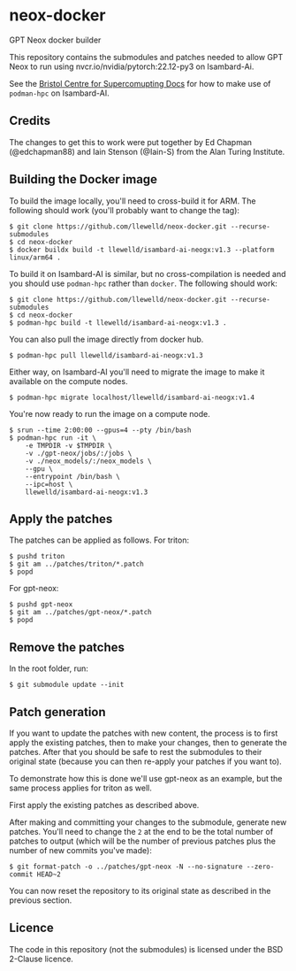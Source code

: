 # neox-docker

GPT Neox docker builder

This repository contains the submodules and patches needed to allow GPT Neox to run using nvcr.io/nvidia/pytorch:22.12-py3 on Isambard-Ai.

See the [Bristol Centre for Supercomupting Docs](https://docs.isambard.ac.uk/user-documentation/guides/containers/podman-hpc/) for how to make use of `podman-hpc` on Isambard-AI.

## Credits

The changes to get this to work were put together by Ed Chapman (@edchapman88) and Iain Stenson (@Iain-S) from the Alan Turing Institute.

## Building the Docker image

To build the image locally, you'll need to cross-build it for ARM.
The following should work (you'll probably want to change the tag):

```
$ git clone https://github.com/llewelld/neox-docker.git --recurse-submodules
$ cd neox-docker
$ docker buildx build -t llewelld/isambard-ai-neogx:v1.3 --platform linux/arm64 .
```

To build it on Isambard-AI is similar, but no cross-compilation is needed and you should use `podman-hpc` rather than `docker`.
The following should work:
```
$ git clone https://github.com/llewelld/neox-docker.git --recurse-submodules
$ cd neox-docker
$ podman-hpc build -t llewelld/isambard-ai-neogx:v1.3 .
```

You can also pull the image directly from docker hub.
```
$ podman-hpc pull llewelld/isambard-ai-neogx:v1.3
```

Either way, on Isambard-AI you'll need to migrate the image to make it available on the compute nodes.
```
$ podman-hpc migrate localhost/llewelld/isambard-ai-neogx:v1.4
```

You're now ready to run the image on a compute node.
```
$ srun --time 2:00:00 --gpus=4 --pty /bin/bash
$ podman-hpc run -it \
    -e TMPDIR -v $TMPDIR \
    -v ./gpt-neox/jobs/:/jobs \
    -v ./neox_models/:/neox_models \
    --gpu \
    --entrypoint /bin/bash \
    --ipc=host \
    llewelld/isambard-ai-neogx:v1.3
```

## Apply the patches

The patches can be applied as follows.
For triton:
```
$ pushd triton
$ git am ../patches/triton/*.patch
$ popd
```

For gpt-neox:
```
$ pushd gpt-neox
$ git am ../patches/gpt-neox/*.patch
$ popd
```

## Remove the patches

In the root folder, run:
```
$ git submodule update --init
```

## Patch generation

If you want to update the patches with new content, the process is to first apply the existing patches, then to make your changes, then to generate the patches.
After that you should be safe to rest the submodules to their original state (because you can then re-apply your patches if you want to).

To demonstrate how this is done we'll use gpt-neox as an example, but the same process applies for triton as well.

First apply the existing patches as described above.

After making and committing your changes to the submodule, generate new patches.
You'll need to change the `2` at the end to be the total number of patches to output (which will be the number of previous patches plus the number of new commits you've made):
```
$ git format-patch -o ../patches/gpt-neox -N --no-signature --zero-commit HEAD~2
```

You can now reset the repository to its original state as described in the previous section.

## Licence

The code in this repository (not the submodules) is licensed under the BSD 2-Clause licence.


